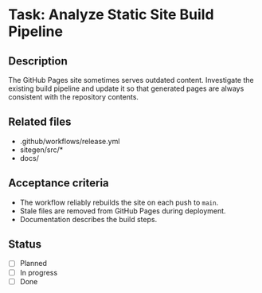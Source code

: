 # Task: Analyze Static Site Build Pipeline

## Description
The GitHub Pages site sometimes serves outdated content. Investigate the existing build pipeline and update it so that generated pages are always consistent with the repository contents.

## Related files
- .github/workflows/release.yml
- sitegen/src/*
- docs/

## Acceptance criteria
- The workflow reliably rebuilds the site on each push to `main`.
- Stale files are removed from GitHub Pages during deployment.
- Documentation describes the build steps.

## Status
- [ ] Planned
- [ ] In progress
- [ ] Done
